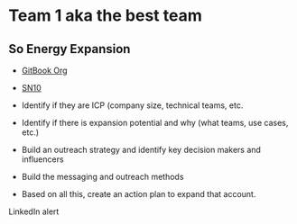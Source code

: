 # Team 1 aka the best team

## So Energy Expansion&#x20;

* [GitBook Org](https://app.hubspot.com/contacts/8443689/record/2-1138478/1280451347)
* [SN10](https://app.gitbook.com/admin/o/6snd8PyPYMhg0wUw6CeQ)



* Identify if they are ICP (company size, technical teams, etc.



* Identify if there is expansion potential and why (what teams, use cases, etc.)
* Build an outreach strategy and identify key decision makers and influencers&#x20;
* Build the messaging and outreach methods
* Based on all this, create an action plan to expand that account.

LinkedIn alert&#x20;
